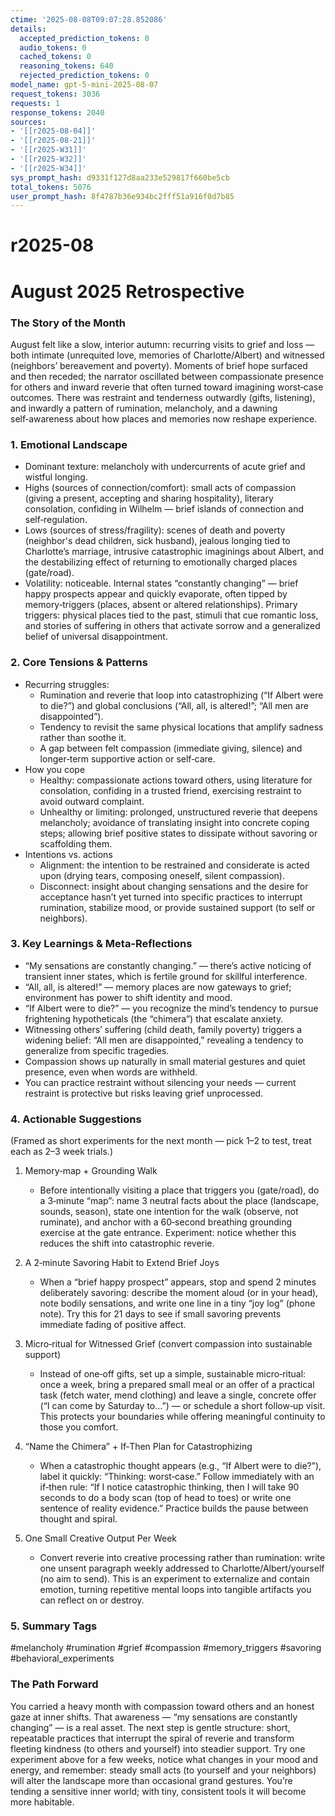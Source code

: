 ```yaml
---
ctime: '2025-08-08T09:07:28.852086'
details:
  accepted_prediction_tokens: 0
  audio_tokens: 0
  cached_tokens: 0
  reasoning_tokens: 640
  rejected_prediction_tokens: 0
model_name: gpt-5-mini-2025-08-07
request_tokens: 3036
requests: 1
response_tokens: 2040
sources:
- '[[r2025-08-04]]'
- '[[r2025-08-21]]'
- '[[r2025-W31]]'
- '[[r2025-W32]]'
- '[[r2025-W34]]'
sys_prompt_hash: d9331f127d8aa233e529817f660be5cb
total_tokens: 5076
user_prompt_hash: 8f4787b36e934bc2fff51a916f0d7b85
---
```

# r2025-08

# August 2025 Retrospective

### The Story of the Month
August felt like a slow, interior autumn: recurring visits to grief and loss — both intimate (unrequited love, memories of Charlotte/Albert) and witnessed (neighbors’ bereavement and poverty). Moments of brief hope surfaced and then receded; the narrator oscillated between compassionate presence for others and inward reverie that often turned toward imagining worst‑case outcomes. There was restraint and tenderness outwardly (gifts, listening), and inwardly a pattern of rumination, melancholy, and a dawning self‑awareness about how places and memories now reshape experience.

### 1. Emotional Landscape
- Dominant texture: melancholy with undercurrents of acute grief and wistful longing.
- Highs (sources of connection/comfort): small acts of compassion (giving a present, accepting and sharing hospitality), literary consolation, confiding in Wilhelm — brief islands of connection and self‑regulation.
- Lows (sources of stress/fragility): scenes of death and poverty (neighbor's dead children, sick husband), jealous longing tied to Charlotte’s marriage, intrusive catastrophic imaginings about Albert, and the destabilizing effect of returning to emotionally charged places (gate/road).
- Volatility: noticeable. Internal states “constantly changing” — brief happy prospects appear and quickly evaporate, often tipped by memory‑triggers (places, absent or altered relationships). Primary triggers: physical places tied to the past, stimuli that cue romantic loss, and stories of suffering in others that activate sorrow and a generalized belief of universal disappointment.

### 2. Core Tensions & Patterns
- Recurring struggles:
  - Rumination and reverie that loop into catastrophizing (“If Albert were to die?”) and global conclusions (“All, all, is altered!”; “All men are disappointed”).
  - Tendency to revisit the same physical locations that amplify sadness rather than soothe it.
  - A gap between felt compassion (immediate giving, silence) and longer‑term supportive action or self‑care.
- How you cope
  - Healthy: compassionate actions toward others, using literature for consolation, confiding in a trusted friend, exercising restraint to avoid outward complaint.
  - Unhealthy or limiting: prolonged, unstructured reverie that deepens melancholy; avoidance of translating insight into concrete coping steps; allowing brief positive states to dissipate without savoring or scaffolding them.
- Intentions vs. actions
  - Alignment: the intention to be restrained and considerate is acted upon (drying tears, composing oneself, silent compassion).
  - Disconnect: insight about changing sensations and the desire for acceptance hasn’t yet turned into specific practices to interrupt rumination, stabilize mood, or provide sustained support (to self or neighbors).

### 3. Key Learnings & Meta-Reflections
- “My sensations are constantly changing.” — there’s active noticing of transient inner states, which is fertile ground for skillful interference.
- “All, all, is altered!” — memory places are now gateways to grief; environment has power to shift identity and mood.
- “If Albert were to die?” — you recognize the mind’s tendency to pursue frightening hypotheticals (the “chimera”) that escalate anxiety.
- Witnessing others’ suffering (child death, family poverty) triggers a widening belief: “All men are disappointed,” revealing a tendency to generalize from specific tragedies.
- Compassion shows up naturally in small material gestures and quiet presence, even when words are withheld.
- You can practice restraint without silencing your needs — current restraint is protective but risks leaving grief unprocessed.

### 4. Actionable Suggestions
(Framed as short experiments for the next month — pick 1–2 to test, treat each as 2–3 week trials.)

1. Memory‑map + Grounding Walk
   - Before intentionally visiting a place that triggers you (gate/road), do a 3‑minute “map”: name 3 neutral facts about the place (landscape, sounds, season), state one intention for the walk (observe, not ruminate), and anchor with a 60‑second breathing grounding exercise at the gate entrance. Experiment: notice whether this reduces the shift into catastrophic reverie.

2. A 2‑minute Savoring Habit to Extend Brief Joys
   - When a “brief happy prospect” appears, stop and spend 2 minutes deliberately savoring: describe the moment aloud (or in your head), note bodily sensations, and write one line in a tiny “joy log” (phone note). Try this for 21 days to see if small savoring prevents immediate fading of positive affect.

3. Micro‑ritual for Witnessed Grief (convert compassion into sustainable support)
   - Instead of one‑off gifts, set up a simple, sustainable micro‑ritual: once a week, bring a prepared small meal or an offer of a practical task (fetch water, mend clothing) and leave a single, concrete offer (“I can come by Saturday to…”) — or schedule a short follow‑up visit. This protects your boundaries while offering meaningful continuity to those you comfort.

4. “Name the Chimera” + If‑Then Plan for Catastrophizing
   - When a catastrophic thought appears (e.g., “If Albert were to die?”), label it quickly: “Thinking: worst‑case.” Follow immediately with an if‑then rule: “If I notice catastrophic thinking, then I will take 90 seconds to do a body scan (top of head to toes) or write one sentence of reality evidence.” Practice builds the pause between thought and spiral.

5. One Small Creative Output Per Week
   - Convert reverie into creative processing rather than rumination: write one unsent paragraph weekly addressed to Charlotte/Albert/yourself (no aim to send). This is an experiment to externalize and contain emotion, turning repetitive mental loops into tangible artifacts you can reflect on or destroy.

### 5. Summary Tags
#melancholy #rumination #grief #compassion #memory_triggers #savoring #behavioral_experiments

### The Path Forward
You carried a heavy month with compassion toward others and an honest gaze at inner shifts. That awareness — “my sensations are constantly changing” — is a real asset. The next step is gentle structure: short, repeatable practices that interrupt the spiral of reverie and transform fleeting kindness (to others and yourself) into steadier support. Try one experiment above for a few weeks, notice what changes in your mood and energy, and remember: steady small acts (to yourself and your neighbors) will alter the landscape more than occasional grand gestures. You’re tending a sensitive inner world; with tiny, consistent tools it will become more habitable.